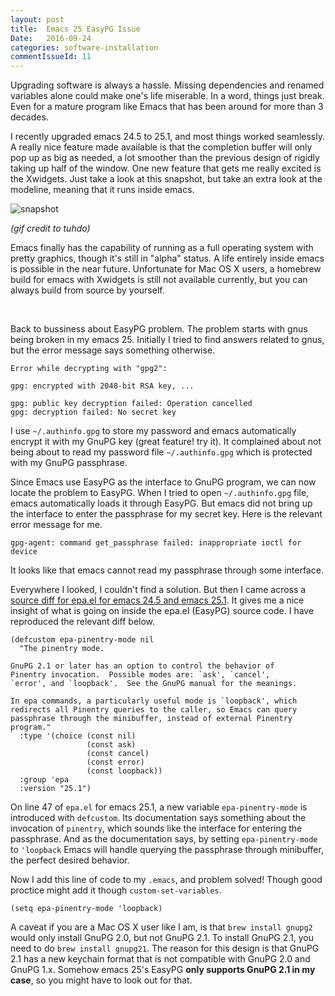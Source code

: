 ```yaml
---
layout: post
title:  Emacs 25 EasyPG Issue
Date:   2016-09-24
categories: software-installation
commentIssueId: 11
---
```



Upgrading software is always a hassle. Missing dependencies and
renamed variables alone could make one's life miserable. In a word,
things just break. Even for a mature program like Emacs that has been
around for more than 3 decades.

I recently upgraded emacs 24.5 to 25.1, and most things worked
seamlessly. A really nice feature made available is that
the completion buffer will only pop up as big as needed, a lot
smoother than the previous design of rigidly taking up half of the
window. One new feature that gets me really excited is the Xwidgets.
Just take a look at this snapshot, but take an extra look at the
modeline, meaning that it runs inside emacs.

![snapshot](https://raw.githubusercontent.com/tuhdo/xwidgete/master/demo/emacs_watch_youtube.gif)

*(gif credit to tuhdo)*

Emacs finally has the capability of running as a full
operating system with pretty graphics, though it's still in "alpha"
status. A life entirely inside emacs is possible in the near future.
Unfortunate for Mac OS X users, a homebrew build for emacs with
Xwidgets is still not available currently, but you can always build
from source by yourself.

<br/>

Back to bussiness about EasyPG problem.
The problem starts with gnus being broken in my emacs 25. Initially I
tried to find answers related to gnus, but the error message says
something otherwise.

```
Error while decrypting with "gpg2":

gpg: encrypted with 2048-bit RSA key, ...

gpg: public key decryption failed: Operation cancelled
gpg: decryption failed: No secret key
```

I use `~/.authinfo.gpg` to store my password and emacs automatically
encrypt it with my GnuPG key (great feature! try it).
It complained about not being about to read my password file
`~/.authinfo.gpg` which is protected with my GnuPG passphrase.

Since Emacs use EasyPG as the interface to GnuPG program, we can now
locate the problem to EasyPG. When I tried to open `~/.authinfo.gpg`
file, emacs automatically loads it through EasyPG. But emacs did not
bring up the interface to enter the passphrase for my secret key. Here
is the relevant error message for me.

```
gpg-agent: command get_passphrase failed: inappropriate ioctl for device
```

It looks like that emacs cannot read my passphrase through some interface.

Everywhere I looked, I couldn't find a solution.
But then I came across a [source diff for epa.el for emacs 24.5 and
emacs 25.1](http://fossies.org/diffs/emacs/24.5_vs_25.1/lisp/epa.el-diff.html).
It gives me a nice insight of what is going on inside the epa.el
(EasyPG) source code. I have reproduced the relevant diff below.

```elisp
(defcustom epa-pinentry-mode nil
  "The pinentry mode.

GnuPG 2.1 or later has an option to control the behavior of
Pinentry invocation.  Possible modes are: `ask', `cancel',
`error', and `loopback'.  See the GnuPG manual for the meanings.

In epa commands, a particularly useful mode is `loopback', which
redirects all Pinentry queries to the caller, so Emacs can query
passphrase through the minibuffer, instead of external Pinentry
program."
  :type '(choice (const nil)
                 (const ask)
                 (const cancel)
                 (const error)
                 (const loopback))
  :group 'epa
  :version "25.1")
```

On line 47 of `epa.el` for emacs 25.1, a new variable
`epa-pinentry-mode` is introduced with `defcustom`.
Its documentation says something about the invocation of `pinentry`,
which sounds like the interface for entering the passphrase. And as
the documentation says, by setting `epa-pinentry-mode` to `'loopback`
Emacs will handle querying the passphrase through minibuffer, the
perfect desired behavior.

Now I add this line of code to my `.emacs`, and problem solved! Though
good proctice might add it though `custom-set-variables`.

```elisp
(setq epa-pinentry-mode 'loopback)
```

A caveat if you are a Mac OS X user like I am, is that `brew install
gnupg2` would only install GnuPG 2.0, but not GnuPG 2.1. To install
GnuPG 2.1, you need to do `brew install gnupg21`. The reason for this
design is that GnuPG 2.1 has a new keychain format that is not
compatible with GnuPG 2.0 and GnuPG 1.x.
Somehow emacs 25's EasyPG **only supports GnuPG 2.1 in my case**, so
you might have to look out for that.
